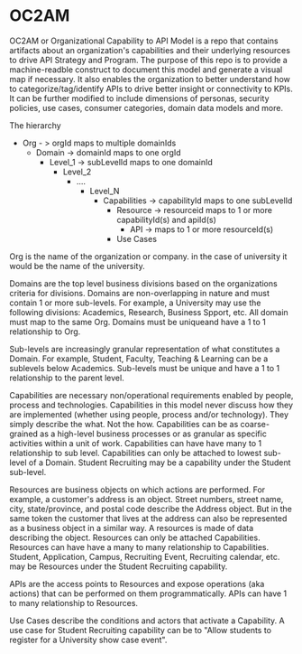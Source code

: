 # OC2AM
OC2AM or Organizational Capability to API Model is a repo that contains artifacts about an organization's capabilities and their underlying resources to drive API Strategy and Program. The purpose of this repo is to provide a machine-readble construct to document this model and generate a visual map if necessary. It also enables the organization to better understand how to categorize/tag/identify APIs to drive better insight or connectivity to KPIs. It can be further modified to include dimensions of personas, security policies, use cases, consumer categories, domain data models and more.

The hierarchy

- Org  - > orgId maps to multiple domainIds
  - Domain  -> domainId maps to one orgId
    - Level_1  -> subLevelId maps to one domainId
      - Level_2
        - ....
          - Level_N          
            - Capabilities  -> capabilityId maps to one subLevelId
              - Resource   -> resourceid maps to 1 or more capabilityId(s) and apiId(s)
                - API  -> maps to 1 or more resourceId(s)
              - Use Cases         

Org is the name of the organization or company. in the case of university it would be the name of the university.

Domains are the top level business divisions based on the organizations criteria for divisions. Domains are non-overlapping in nature and must contain 1 or more sub-levels. For example, a University may use the following divisions: Academics, Research, Business Spport, etc. All domain must map to the same Org. Domains must be uniqueand have a 1 to 1 relationship to Org.

Sub-levels are increasingly granular representation of what constitutes a Domain. For example, Student, Faculty, Teaching & Learning can be a sublevels below Academics. Sub-levels must be unique and have a 1 to 1 relationship to the parent level.

Capabilities are necessary non/operational requirements enabled by people, process and technologies. Capabilities in this model never discuss how they are implemented (whether using people, process and/or technology). They simply describe the what. Not the how. Capabilities can be as coarse-grained as a high-level business processes or as granular as specific activities within a unit of work. Capabilities can have have many to 1 relationship to sub level. Capabilities can only be attached to lowest sub-level of a Domain. Student Recruiting may be a capability under the Student sub-level.

Resources are business objects on which actions are performed. For example, a customer's address is an object. Street numbers, street name, city, state/province, and postal code describe the Address object. But in the same token the customer that lives at the address can also be represented as a business object in a similar way. A resources is made of data describing the object.  Resources can only be attached Capabilities. Resources can have have a many to many relationship to Capabilities. Student, Application, Campus, Recruiting Event, Recruiting calendar, etc. may be Resources under the Student Recruiting capability.

APIs are the access points to Resources and expose operations (aka actions) that can be performed on them programmatically. APIs can have 1 to many relationship to Resources.

Use Cases describe the conditions and actors that activate a Capability. A use case for Student Recruiting capability can be to "Allow students to register for a University show case event".
